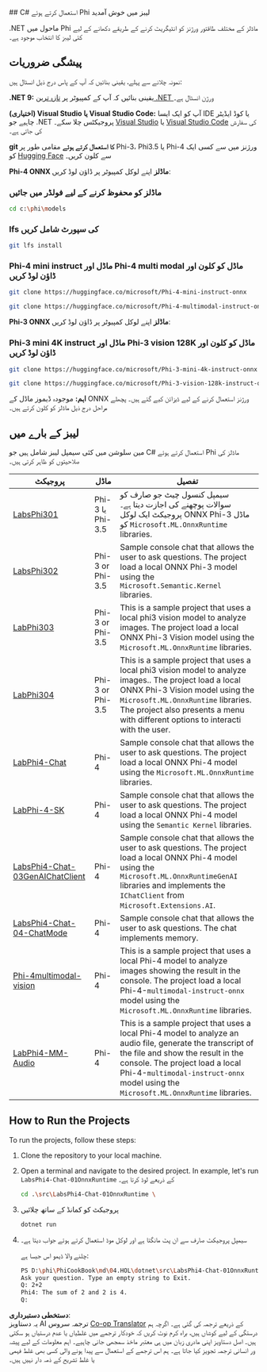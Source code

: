 <!--
CO_OP_TRANSLATOR_METADATA:
{
  "original_hash": "903c509a6d0d1ecce00b849d7f753bdd",
  "translation_date": "2025-05-07T13:09:42+00:00",
  "source_file": "md/04.HOL/dotnet/readme.md",
  "language_code": "ur"
}
-->
﻿## C# استعمال کرتے ہوئے Phi لیبز میں خوش آمدید

.NET ماحول میں Phi ماڈلز کے مختلف طاقتور ورژنز کو انٹیگریٹ کرنے کے طریقے دکھانے کے لیے کئی لیبز کا انتخاب موجود ہے۔

## پیشگی ضروریات

نمونہ چلانے سے پہلے، یقینی بنائیں کہ آپ کے پاس درج ذیل انسٹال ہیں:

**.NET 9:** یقینی بنائیں کہ آپ کے کمپیوٹر پر [تازہ ترین .NET ورژن](https://dotnet.microsoft.com/download/dotnet?WT.mc_id=aiml-137032-kinfeylo) انسٹال ہے۔

**(اختیاری) Visual Studio یا Visual Studio Code:** آپ کو ایک ایسا IDE یا کوڈ ایڈیٹر چاہیے جو .NET پروجیکٹس چلا سکے۔ [Visual Studio](https://visualstudio.microsoft.com?WT.mc_id=aiml-137032-kinfeylo) یا [Visual Studio Code](https://code.visualstudio.com?WT.mc_id=aiml-137032-kinfeylo) کی سفارش کی جاتی ہے۔

**git کا استعمال کرتے ہوئے** مقامی طور پر Phi-3، Phi3.5 یا Phi-4 ورژنز میں سے کسی ایک کو [Hugging Face](https://huggingface.co/collections/lokinfey/phi-4-family-679c6f234061a1ab60f5547c) سے کلون کریں۔

**Phi-4 ONNX ماڈلز** اپنے لوکل کمپیوٹر پر ڈاؤن لوڈ کریں:

### ماڈلز کو محفوظ کرنے کے لیے فولڈر میں جائیں

```bash
cd c:\phi\models
```

### lfs کی سپورٹ شامل کریں

```bash
git lfs install 
```

### Phi-4 mini instruct ماڈل اور Phi-4 multi modal ماڈل کو کلون اور ڈاؤن لوڈ کریں

```bash
git clone https://huggingface.co/microsoft/Phi-4-mini-instruct-onnx

git clone https://huggingface.co/microsoft/Phi-4-multimodal-instruct-onnx
```

**Phi-3 ONNX ماڈلز** اپنے لوکل کمپیوٹر پر ڈاؤن لوڈ کریں:

### Phi-3 mini 4K instruct ماڈل اور Phi-3 vision 128K ماڈل کو کلون اور ڈاؤن لوڈ کریں

```bash
git clone https://huggingface.co/microsoft/Phi-3-mini-4k-instruct-onnx

git clone https://huggingface.co/microsoft/Phi-3-vision-128k-instruct-onnx-cpu
```

**اہم:** موجودہ ڈیموز ماڈل کے ONNX ورژنز استعمال کرنے کے لیے ڈیزائن کیے گئے ہیں۔ پچھلے مراحل درج ذیل ماڈلز کو کلون کرتے ہیں۔

## لیبز کے بارے میں

مین سلوشن میں کئی سیمپل لیبز شامل ہیں جو C# استعمال کرتے ہوئے Phi ماڈلز کی صلاحیتوں کو ظاہر کرتی ہیں۔

| پروجیکٹ | ماڈل | تفصیل |
| ------------ | -----------| ----------- |
| [LabsPhi301](../../../../../md/04.HOL/dotnet/src/LabsPhi301) | Phi-3 یا Phi-3.5 | سیمپل کنسول چیٹ جو صارف کو سوالات پوچھنے کی اجازت دیتا ہے۔ پروجیکٹ ایک لوکل ONNX Phi-3 ماڈل کو `Microsoft.ML.OnnxRuntime` libraries. |
| [LabsPhi302](../../../../../md/04.HOL/dotnet/src/LabsPhi302) | Phi-3 or Phi-3.5 | Sample console chat that allows the user to ask questions. The project load a local ONNX Phi-3 model using the `Microsoft.Semantic.Kernel` libraries. |
| [LabPhi303](../../../../../md/04.HOL/dotnet/src/LabsPhi303) | Phi-3 or Phi-3.5 | This is a sample project that uses a local phi3 vision model to analyze images. The project load a local ONNX Phi-3 Vision model using the `Microsoft.ML.OnnxRuntime` libraries. |
| [LabPhi304](../../../../../md/04.HOL/dotnet/src/LabsPhi304) | Phi-3 or Phi-3.5 | This is a sample project that uses a local phi3 vision model to analyze images.. The project load a local ONNX Phi-3 Vision model using the `Microsoft.ML.OnnxRuntime` libraries. The project also presents a menu with different options to interacti with the user. | 
| [LabPhi4-Chat](../../../../../md/04.HOL/dotnet/src/LabsPhi4-Chat-01OnnxRuntime) | Phi-4 | Sample console chat that allows the user to ask questions. The project load a local ONNX Phi-4 model using the `Microsoft.ML.OnnxRuntime` libraries. |
| [LabPhi-4-SK](../../../../../md/04.HOL/dotnet/src/LabsPhi4-Chat-02SK) | Phi-4 | Sample console chat that allows the user to ask questions. The project load a local ONNX Phi-4 model using the `Semantic Kernel` libraries. |
| [LabsPhi4-Chat-03GenAIChatClient](../../../../../md/04.HOL/dotnet/src/LabsPhi4-Chat-03GenAIChatClient) | Phi-4 | Sample console chat that allows the user to ask questions. The project load a local ONNX Phi-4 model using the `Microsoft.ML.OnnxRuntimeGenAI` libraries and implements the `IChatClient` from `Microsoft.Extensions.AI`. |
| [LabsPhi4-Chat-04-ChatMode](../../../../../md/04.HOL/dotnet/src/LabsPhi4-Chat-04-ChatMode) | Phi-4 | Sample console chat that allows the user to ask questions. The chat implements memory. |
| [Phi-4multimodal-vision](../../../../../md/04.HOL/dotnet/src/LabsPhi4-MultiModal-01Images) | Phi-4 | This is a sample project that uses a local Phi-4 model to analyze images showing the result in the console. The project load a local Phi-4-`multimodal-instruct-onnx` model using the `Microsoft.ML.OnnxRuntime` libraries. |
| [LabPhi4-MM-Audio](../../../../../md/04.HOL/dotnet/src/LabsPhi4-MultiModal-02Audio) | Phi-4 |This is a sample project that uses a local Phi-4 model to analyze an audio file, generate the transcript of the file and show the result in the console. The project load a local Phi-4-`multimodal-instruct-onnx` model using the `Microsoft.ML.OnnxRuntime` libraries. |

## How to Run the Projects

To run the projects, follow these steps:

1. Clone the repository to your local machine.

1. Open a terminal and navigate to the desired project. In example, let's run `LabsPhi4-Chat-01OnnxRuntime` کے ذریعے لوڈ کرتا ہے۔

    ```bash
    cd .\src\LabsPhi4-Chat-01OnnxRuntime \
    ```

1. پروجیکٹ کو کمانڈ کے ساتھ چلائیں

    ```bash
    dotnet run
    ```

1. سیمپل پروجیکٹ صارف سے ان پٹ مانگتا ہے اور لوکل موڈ استعمال کرتے ہوئے جواب دیتا ہے۔

   چلنے والا ڈیمو اس جیسا ہے:

   ```bash
   PS D:\phi\PhiCookBook\md\04.HOL\dotnet\src\LabsPhi4-Chat-01OnnxRuntime> dotnet run
   Ask your question. Type an empty string to Exit.
   Q: 2+2
   Phi4: The sum of 2 and 2 is 4.
   Q:
   ```

**دستخطی دستبرداری**:  
یہ دستاویز AI ترجمہ سروس [Co-op Translator](https://github.com/Azure/co-op-translator) کے ذریعے ترجمہ کی گئی ہے۔ اگرچہ ہم درستگی کے لیے کوشاں ہیں، براہ کرم نوٹ کریں کہ خودکار ترجمے میں غلطیاں یا عدم درستیاں ہو سکتی ہیں۔ اصل دستاویز اپنی مادری زبان میں ہی معتبر ماخذ سمجھی جانی چاہیے۔ اہم معلومات کے لیے پیشہ ور انسانی ترجمہ تجویز کیا جاتا ہے۔ ہم اس ترجمے کے استعمال سے پیدا ہونے والی کسی بھی غلط فہمی یا غلط تشریح کے ذمہ دار نہیں ہیں۔